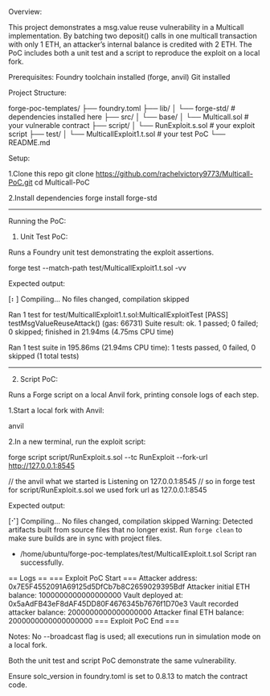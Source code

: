 Overview:

This project demonstrates a msg.value reuse vulnerability in a Multicall implementation. By batching two deposit() calls in one multicall transaction with only 1 ETH, an attacker’s internal balance is credited with 2 ETH. The PoC includes both a unit test and a script to reproduce the exploit on a local fork.

Prerequisites:
Foundry toolchain installed (forge, anvil)
Git installed


Project Structure:

forge-poc-templates/
├── foundry.toml
├── lib/
│   └── forge-std/           # dependencies installed here
├── src/
│   └── base/
│       └── Multicall.sol    # your vulnerable contract
├── script/
│   └── RunExploit.s.sol     # your exploit script
├── test/
│   └── MulticallExploit1.t.sol  # your test PoC
└── README.md



Setup:

1.Clone this repo
  git clone https://github.com/rachelvictory9773/Multicall-PoC.git
  cd Multicall-PoC

2.Install dependencies
 forge install forge-std

 ___________________________________________

Running the PoC:

1. Unit Test PoC:
   
Runs a Foundry unit test demonstrating the exploit assertions.

forge test --match-path test/MulticallExploit1.t.sol -vv

Expected output:

[⠆] Compiling...
No files changed, compilation skipped

Ran 1 test for test/MulticallExploit1.t.sol:MulticallExploitTest
[PASS] testMsgValueReuseAttack() (gas: 66731)
Suite result: ok. 1 passed; 0 failed; 0 skipped; finished in 21.94ms (4.75ms CPU time)

Ran 1 test suite in 195.86ms (21.94ms CPU time): 1 tests passed, 0 failed, 0 skipped (1 total tests)
_______________________________________________
2. Script PoC:
   
 Runs a Forge script on a local Anvil fork, printing console logs of each step.

  1.Start a local fork with Anvil:
  
   anvil
    
  2.In a new terminal, run the exploit script:
  
   forge script script/RunExploit.s.sol --tc RunExploit --fork-url http://127.0.0.1:8545

// the anvil what we started is Listening on 127.0.0.1:8545
// so in forge test for script/RunExploit.s.sol we used fork url as 127.0.0.1:8545

Expected output:

[⠊] Compiling...
No files changed, compilation skipped
Warning: Detected artifacts built from source files that no longer exist. Run `forge clean` to make sure builds are in sync with project files.
 - /home/ubuntu/forge-poc-templates/test/MulticallExploit.t.sol
Script ran successfully.

== Logs ==
  === Exploit PoC Start ===
  Attacker address: 0x7E5F4552091A69125d5DfCb7b8C2659029395Bdf
  Attacker initial ETH balance: 1000000000000000000
  Vault deployed at: 0x5aAdFB43eF8dAF45DD80F4676345b7676f1D70e3
  Vault recorded attacker balance: 2000000000000000000
  Attacker final ETH balance: 2000000000000000000
  === Exploit PoC End ===


Notes:
No --broadcast flag is used; all executions run in simulation mode on a local fork.

Both the unit test and script PoC demonstrate the same vulnerability.

Ensure solc_version in foundry.toml is set to 0.8.13 to match the contract code.
